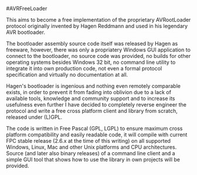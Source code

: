 #AVRFreeLoader

This aims to become a free implementation of the proprietary AVRootLoader 
protocol originally invented by Hagen Reddmann and used in his legendary
AVR bootloader.

The bootloader assembly source code itself was released by Hagen as freeware,
however, there was only a propriatery Windows GUI application to connect
to the bootloader, no source code was provided, no builds for other operating
systems besides Windows 32 bit, no command line utility to integrate it into
own production code, not even a formal protocol specification and virtually
no documentation at all.

Hagen's bootloader is ingenious and nothing even remotely comparable exists,
in order to prevent it from fading into oblivion due to a lack of available 
tools, knowledge and community support and to increase its usefulness even 
further I have decided to completely reverse engineer the protocol and write 
a free cross platform client and library from scratch, released under (L)GPL.

The code is written in Free Pascal (GPL, LGPL) to ensure maximum cross 
platform compatibility and easily readable code, it will compile with current
FPC stable release (2.6.x at the time of this writing) on all supported 
Windows, Linux, Mac and other Unix platforms and CPU architectures. Source 
(and later also binary releases) of a command line client and a simple GUI 
tool that shows how to use the library in own projects will be provided.

